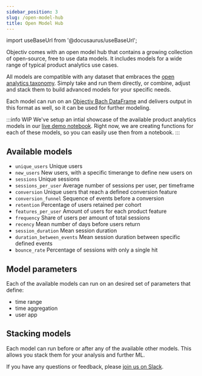 ```yaml
---
sidebar_position: 3
slug: /open-model-hub
title: Open Model Hub
---
```


import useBaseUrl from '@docusaurus/useBaseUrl';

Objectiv comes with an open model hub that contains a growing collection of open-source, free to use data models. It includes models for a wide range of typical product analytics use cases.

All models are compatible with any dataset that embraces the [open analytics taxonomy](/taxonomy). Simply take and run them directly, or combine, adjust and stack them to build advanced models for your specific needs.

Each model can run on an [Objectiv Bach DataFrame](/modeling/dataframe/bach.DataFrame#bach-dataframe) and delivers output in this format as well, so it can be used for further modeling. 

:::info WIP
We've setup an intial showcase of the available product analytics models in our [live demo notebook](https://notebook.objectiv.io/lab/?path=product_analytics.ipynb). Right now, we are creating functions for each of these models, so you can easily use then from a notebook.
:::

## Available models
* `unique_users` Unique users
* `new_users` New users, with a specific timerange to define new users on
* `sessions` Unique sessions
* `sessions_per_user` Average number of sessions per user, per timeframe
* `conversion` Unique users that reach a defined conversion feature
* `conversion_funnel` Sequence of events before a conversion
* `retention` Percentage of users retained per cohort
* `features_per_user` Amount of users for each product feature
* `frequency` Share of users per amount of total sessions
* `recency` Mean number of days before users return
* `session_duration` Mean session duration
* `duration_between_events` Mean session duration between specific defined events
* `bounce_rate` Percentage of sessions with only a single hit

## Model parameters
Each of the available models can run on an desired set of parameters that define:
* time range
* time aggregation
* user app

## Stacking models
Each model can run before or after any of the available other models. This allows you stack them for your analysis and further ML.

If you have any questions or feedback, please [join us on Slack](https://join.slack.com/t/objectiv-io/shared_invite/zt-u6xma89w-DLDvOB7pQer5QUs5B_~5pg).


